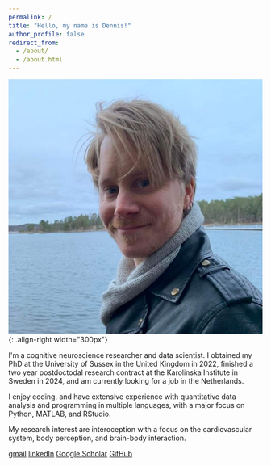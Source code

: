 ```yaml
---
permalink: /
title: "Hello, my name is Dennis!"
author_profile: false
redirect_from: 
  - /about/
  - /about.html
---
```


![Profile](/images/profile.png){: .align-right width="300px"}

I'm a cognitive neuroscience researcher and data scientist. I obtained my PhD at the University of Sussex in the United Kingdom in 2022, finished a two year postdoctodal research contract at the Karolinska Institute in Sweden in 2024, and am currently looking for a job in the Netherlands. 

I enjoy coding, and have extensive experience with quantitative data analysis and programming in multiple languages, with a major focus on Python, MATLAB, and RStudio. 

My research interest are interoception with a focus on the cardiovascular system, body perception, and brain-body interaction.

[gmail](denniseolarsson@gmail.com)     [linkedIn](https://www.linkedin.com/in/dennis-larsson-phd-45511586/)     [Google Scholar](https://scholar.google.com/citations?user=zwE2KOIAAAAJ&hl=en)     [GitHub](https://github.com/denniseolarsson)